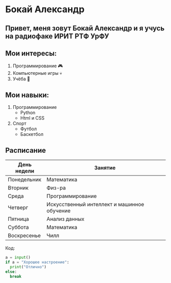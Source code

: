#  Бокай Александр
## Привет, меня зовут Бокай Александр и я учусь на радиофаке ИРИТ РТФ УрФУ

## Мои интересы:
  1. Программирование 🎮 
  2. Компьютерные игры :skull:
  3. Учёба :dizzy:
## Мои навыки:
  1. Программирование
     - Python
     - Html и CSS
  2. Спорт
     - Футбол
     - Баскетбол
         
## Расписание
| День недели | Занятие                                      |
|-------------|----------------------------------------------|
| Понедельник | Математика                                   |
| Вторник     | Физ-ра                                       |
| Среда       | Программирование                             |
| Четверг     | Искусственный интеллект и машинное обучение  |
| Пятница     | Анализ данных                                |
| Суббота     | Математика                                   |
| Воскресенье | Чилл                                         |

Код: 
```python
a = input()
if a = "Хорошее настроение":
  print("Отлично")
else:
  break
